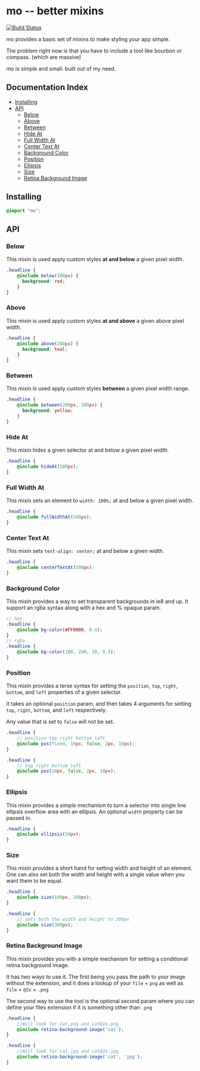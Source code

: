 mo -- better mixins
===============

[![Build Status](https://travis-ci.org/mojotech/mo.png)](https://travis-ci.org/mojotech/mo)

mo provides a basic set of mixins to make styling your app simple.

The problem right now is that you have to include a tool like bourbon or compass. (which are massive)

mo is simple and small. built out of my need.


## Documentation Index
* [Installing](#installing)
* [API](#api)
	* [Below](#below)
	* [Above](#above)
	* [Between](#between)
	* [Hide At](#hide-at)
	* [Full Width At](#full-width-at)
	* [Center Text At](#center-text-at)
	* [Background Color](#background-color)
	* [Position](#position)			
	* [Ellipsis](#ellipsis)		
	* [Size](#size)				
	* [Retina Background Image](#retina-background-image)
	

## Installing

```scss
@import "mo";
```


## API


### Below

This mixin is used apply custom styles **at and below** a given pixel width.

```scss
.headline {
	@include below(100px) {
	  background: red;
	}
}
```

### Above

This mixin is used apply custom styles **at and above** a given above pixel width.

```scss
.headline {
	@include above(200px) {
	  background: teal;
	}
}
```

### Between

This mixin is used apply custom styles **between** a given pixel width range.

```scss
.headline {
	@include between(200px, 300px) {
	  background: yellow;
	}
}
```

### Hide At

This mixin hides a given selector at and below a given pixel width.

```scss
.headline {
	@include hideAt(500px);
}
```

### Full Width At

This mixin sets an element to `width: 100%;` at and below a given pixel width.

```scss
.headline {
	@include fullWidthAt(500px);
}
```

### Center Text At

This mixin sets `text-align: center;` at and below a given width.

```scss
.headline {
	@include centerTextAt(500px);
}
```

### Background Color

This mixin provides a way to set transparent backgrounds 
in ie8 and up.
It support an rgba syntax along with a hex and % opaque param. 

```scss
// hex
.headline {
	@include bg-color(#FF0000, 0.4);
}
// rgba
.headline {
	@include bg-color(100, 200, 20, 0.5);
}
```

### Position

This mixin provides a terse syntax for setting the `position`, `top`, `right`, `bottom`, and `left` properties of a given selector.

It takes an optional `position` param, and then takes 4 arguments for setting `top`, `right`, `bottom`, and `left` respectively. 

Any value that is set to `false` will not be set.

```scss
.headline {
	// position top right bottom left
	@include pos(fixed, 10px, false, 2px, 10px);
}

.headline {
	// top right bottom left
	@include pos(10px, false, 2px, 10px);
}
```

### Ellipsis

This mixin provides a simple mechanism to turn a selector into single line ellipsis overflow area with an ellipsis. An optional `width` property can be passed in.

```scss
.headline {
	@include ellipsis(50px);
}
```

### Size

This mixin provides a short hand for setting width and height of an element. One can also set both the width and height with a single value when you want them to be equal.

```scss
.headline {
	@include size(100px, 200px);
}

.headline {
	// sets both the width and height to 300px
	@include size(300px);
}
```

### Retina Background Image

This mixin provides you with a simple mechanism for setting a conditional retina background image.

It has two ways to use it. The first being you pass the path to your image without the extension, and it does a lookup of your `file` + `png` as well as `file` + `@2x` + `.png`

The second way to use the tool is the optional second param where you can define your files extension if it is something other than `.png`

```scss
.headline {
	//Will look for cat.png and cat@2x.png
	@include retina-background-image('cat');
}

.headline {
	//Will look for cat.jpg and cat@2x.jpg
	@include retina-background-image('cat', 'jpg');
}

```

